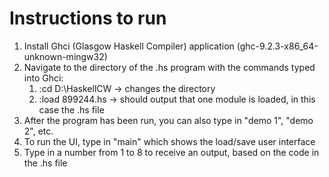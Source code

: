 # Instructions to run
1. Install Ghci (Glasgow Haskell Compiler) application (ghc-9.2.3-x86_64-unknown-mingw32)
2. Navigate to the directory of the .hs program with the commands typed into Ghci: 
   1. :cd D:\HaskellCW -> changes the directory
   2. :load 899244.hs -> should output that one module is loaded, in this case the .hs file
4. After the program has been run, you can also type in "demo 1", "demo 2", etc. 
5. To run the UI, type in "main" which shows the load/save user interface
6. Type in a number from 1 to 8 to receive an output, based on the code in the .hs file
